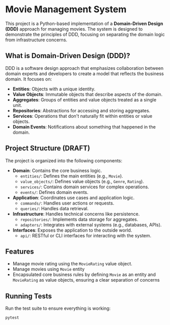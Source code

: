 # Movie Management System

This project is a Python-based implementation of a **Domain-Driven Design (DDD)** approach for managing movies. The system is designed to demonstrate the principles of DDD, focusing on separating the domain logic from infrastructure concerns.

## What is Domain-Driven Design (DDD)?

DDD is a software design approach that emphasizes collaboration between domain experts and developers to create a model that reflects the business domain. It focuses on:

- **Entities**: Objects with a unique identity.
- **Value Objects**: Immutable objects that describe aspects of the domain.
- **Aggregates**: Groups of entities and value objects treated as a single unit.
- **Repositories**: Abstractions for accessing and storing aggregates.
- **Services**: Operations that don't naturally fit within entities or value objects.
- **Domain Events**: Notifications about something that happened in the domain.

## Project Structure (DRAFT)

The project is organized into the following components:

- **Domain**: Contains the core business logic.
    - `entities/`: Defines the main entities (e.g., `Movie`).
    - `value_objects/`: Defines value objects (e.g., `Genre`, `Rating`).
    - `services/`: Contains domain services for complex operations.
    - `events/`: Defines domain events.
- **Application**: Coordinates use cases and application logic.
    - `commands/`: Handles user actions or requests.
    - `queries/`: Handles data retrieval.
- **Infrastructure**: Handles technical concerns like persistence.
    - `repositories/`: Implements data storage for aggregates.
    - `adapters/`: Integrates with external systems (e.g., databases, APIs).
- **Interfaces**: Exposes the application to the outside world.
    - `api/`: RESTful or CLI interfaces for interacting with the system.

## Features

- Manage movie rating using the `MovieRating` value object.
- Manage movies using `Movie` entity
- Encapsulated core business rules by defining `Movie` as an entity and `MovieRating` as value objects, ensuring a clear separation of concerns


## Running Tests

Run the test suite to ensure everything is working:
```bash
pytest
```

